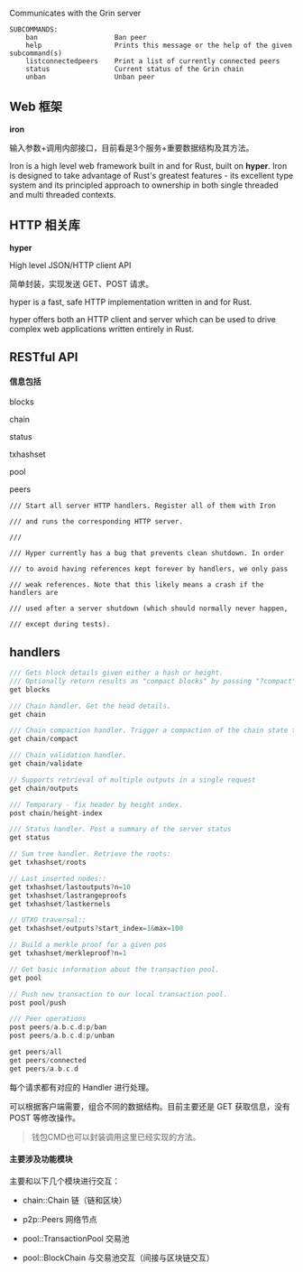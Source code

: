 Communicates with the Grin server

```
SUBCOMMANDS:
    ban                   Ban peer
    help                  Prints this message or the help of the given subcommand(s)
    listconnectedpeers    Print a list of currently connected peers
    status                Current status of the Grin chain
    unban                 Unban peer
```

## Web 框架

**iron**

输入参数+调用内部接口，目前看是3个服务+重要数据结构及其方法。

Iron is a high level web framework built in and for Rust, built on **hyper**. Iron is designed to take advantage of Rust's greatest features - its excellent type system and its principled approach to ownership in both single threaded and multi threaded contexts.

## HTTP 相关库

**hyper**

High level JSON/HTTP client API

简单封装，实现发送 GET、POST 请求。

hyper is a fast, safe HTTP implementation written in and for Rust.

hyper offers both an HTTP client and server which can be used to drive complex web applications written entirely in Rust.

## RESTful API

#### 信息包括

blocks

chain

status

txhashset

pool

peers

```
/// Start all server HTTP handlers. Register all of them with Iron

/// and runs the corresponding HTTP server.

///

/// Hyper currently has a bug that prevents clean shutdown. In order

/// to avoid having references kept forever by handlers, we only pass

/// weak references. Note that this likely means a crash if the handlers are

/// used after a server shutdown (which should normally never happen,

/// except during tests).
```

## handlers

```rust
/// Gets block details given either a hash or height.
/// Optionally return results as "compact blocks" by passing "?compact" query param GET /v1/blocks/<hash>?compact
get blocks

/// Chain handler. Get the head details.
get chain

/// Chain compaction handler. Trigger a compaction of the chain state to regain storage space.
get chain/compact

/// Chain validation handler.
get chain/validate

// Supports retrieval of multiple outputs in a single request
get chain/outputs

/// Temporary - fix header by height index.
post chain/height-index

/// Status handler. Post a summary of the server status
get status

// Sum tree handler. Retrieve the roots:
get txhashset/roots

// Last inserted nodes::
get txhashset/lastoutputs?n=10
get txhashset/lastrangeproofs
get txhashset/lastkernels

// UTXO traversal::
get txhashset/outputs?start_index=1&max=100

// Build a merkle proof for a given pos
get txhashset/merkleproof?n=1

// Get basic information about the transaction pool.
get pool

// Push new transaction to our local transaction pool.
post pool/push

/// Peer operations
post peers/a.b.c.d:p/ban
post peers/a.b.c.d:p/unban

get peers/all
get peers/connected
get peers/a.b.c.d
```

每个请求都有对应的 Handler 进行处理。

可以根据客户端需要，组合不同的数据结构。目前主要还是 GET 获取信息，没有 POST 等修改操作。

> 钱包CMD也可以封装调用这里已经实现的方法。

#### 主要涉及功能模块

主要和以下几个模块进行交互：

* chain::Chain 链（链和区块）

* p2p::Peers 网络节点

* pool::TransactionPool 交易池

* pool::BlockChain 与交易池交互（间接与区块链交互）





